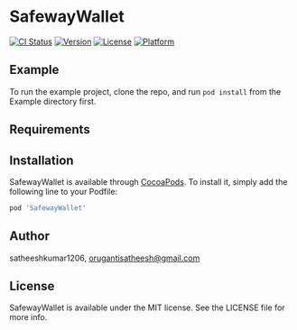 # SafewayWallet

[![CI Status](https://img.shields.io/travis/satheeshkumar1206/SafewayWallet.svg?style=flat)](https://travis-ci.org/satheeshkumar1206/SafewayWallet)
[![Version](https://img.shields.io/cocoapods/v/SafewayWallet.svg?style=flat)](https://cocoapods.org/pods/SafewayWallet)
[![License](https://img.shields.io/cocoapods/l/SafewayWallet.svg?style=flat)](https://cocoapods.org/pods/SafewayWallet)
[![Platform](https://img.shields.io/cocoapods/p/SafewayWallet.svg?style=flat)](https://cocoapods.org/pods/SafewayWallet)

## Example

To run the example project, clone the repo, and run `pod install` from the Example directory first.

## Requirements

## Installation

SafewayWallet is available through [CocoaPods](https://cocoapods.org). To install
it, simply add the following line to your Podfile:

```ruby
pod 'SafewayWallet'
```

## Author

satheeshkumar1206, orugantisatheesh@gmail.com

## License

SafewayWallet is available under the MIT license. See the LICENSE file for more info.
